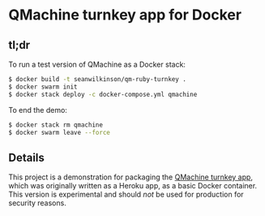 QMachine turnkey app for Docker
===============================

tl;dr
-----

To run a test version of QMachine as a Docker stack:

```bash
$ docker build -t seanwilkinson/qm-ruby-turnkey .
$ docker swarm init
$ docker stack deploy -c docker-compose.yml qmachine
```

To end the demo:

```bash
$ docker stack rm qmachine
$ docker swarm leave --force
```


Details
-------

This project is a demonstration for packaging the
[QMachine turnkey app](https://github.com/qmachine/qm-ruby-turnkey), which was
originally written as a Heroku app, as a basic Docker container. This version
is experimental and should *not* be used for production for security reasons.

